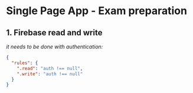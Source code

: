 # Single Page App - Exam preparation
## 1. Firebase read and write
*it needs to be done with authentication:*
```json
{
  "rules": {
    ".read": "auth !== null",
    ".write": "auth !== null"
  }
}
```